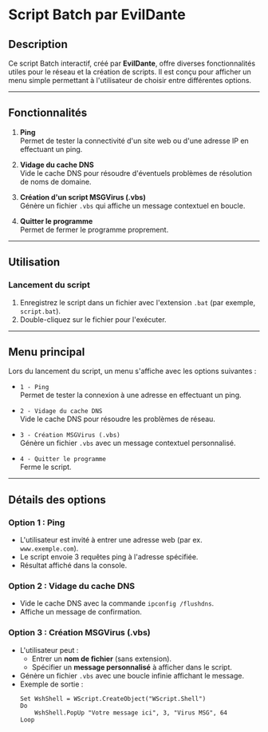 # Script Batch par EvilDante

## Description

Ce script Batch interactif, créé par **EvilDante**, offre diverses fonctionnalités utiles pour le réseau et la création de scripts. Il est conçu pour afficher un menu simple permettant à l'utilisateur de choisir entre différentes options.

---

## Fonctionnalités

1. **Ping**  
   Permet de tester la connectivité d'un site web ou d'une adresse IP en effectuant un ping.

2. **Vidage du cache DNS**  
   Vide le cache DNS pour résoudre d'éventuels problèmes de résolution de noms de domaine.

3. **Création d'un script MSGVirus (.vbs)**  
   Génère un fichier `.vbs` qui affiche un message contextuel en boucle.

4. **Quitter le programme**  
   Permet de fermer le programme proprement.

---

## Utilisation

### Lancement du script

1. Enregistrez le script dans un fichier avec l'extension `.bat` (par exemple, `script.bat`).  
2. Double-cliquez sur le fichier pour l'exécuter.

---

## Menu principal

Lors du lancement du script, un menu s'affiche avec les options suivantes :

- `1 - Ping`  
  Permet de tester la connexion à une adresse en effectuant un ping.  

- `2 - Vidage du cache DNS`  
  Vide le cache DNS pour résoudre les problèmes de réseau.  

- `3 - Création MSGVirus (.vbs)`  
  Génère un fichier `.vbs` avec un message contextuel personnalisé.  

- `4 - Quitter le programme`  
  Ferme le script.

---

## Détails des options

### Option 1 : Ping
- L'utilisateur est invité à entrer une adresse web (par ex. `www.exemple.com`).
- Le script envoie 3 requêtes ping à l'adresse spécifiée.
- Résultat affiché dans la console.

### Option 2 : Vidage du cache DNS
- Vide le cache DNS avec la commande `ipconfig /flushdns`.
- Affiche un message de confirmation.

### Option 3 : Création MSGVirus (.vbs)
- L'utilisateur peut :
  - Entrer un **nom de fichier** (sans extension).
  - Spécifier un **message personnalisé** à afficher dans le script.
- Génère un fichier `.vbs` avec une boucle infinie affichant le message.
- Exemple de sortie :
  ```vbs
  Set WshShell = WScript.CreateObject("WScript.Shell")
  Do
      WshShell.PopUp "Votre message ici", 3, "Virus MSG", 64
  Loop
